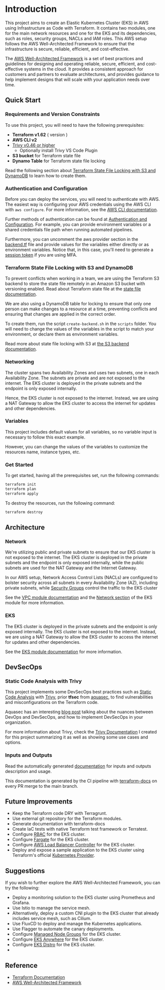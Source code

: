# Introduction

This project aims to create an Elastic Kubernetes Cluster (EKS) in AWS using Infrastructure as Code with Terraform. It contains two modules, one for the main network resources and one for the EKS and its dependencies, such as roles, security groups, NACLs and IAM roles. This AWS setup follows the AWS Well-Architected Framework to ensure that the infrastructure is secure, reliable, efficient, and cost-effective.

The [AWS Well-Architected Framework](https://aws.amazon.com/architecture/well-architected/) is a set of best practices and guidelines for designing and operating reliable, secure, efficient, and cost-effective systems in the cloud. It provides a consistent approach for customers and partners to evaluate architectures, and provides guidance to help implement designs that will scale with your application needs over time.

## Quick Start

### Requirements and Version Constraints

To use this project, you will need to have the following prerequisites:

- **Terraform v1.62** ( version  )
- **AWS CLI v2**    
- [Trivy v0.46 or higher](https://aquasecurity.github.io/trivy/v0.46/)
  - Optionally install Trivy VS Code Plugin
- **S3 bucket** for Terraform state file
- **Dynamo Table** for Terraform state file locking

Read the following section about [Terraform State File Locking with S3 and DynamoDB](#terraform-state-file-locking-with-s3-and-dynamodb) to learn how to create them.

### Authentication and Configuration

Before you can deploy the services, you will need to authenticate with AWS. The easiest way is configuring your AWS credentials using the AWS CLI with `aws configure`. For more information, see the [AWS CLI documentation](https://docs.aws.amazon.com/cli/latest/userguide/cli-configure-quickstart.html).

Further methods of authentication can be found at [Authentication and Configuration](https://registry.terraform.io/providers/hashicorp/aws/latest/docs#authentication-and-configuration). For example, you can provide environment variables or a shared credentials file path when running automated pipelines.

Furthermore, you can uncomment the aws provider section in the [backend.tf](./backend.tf) file and provide values for the variables either directly or as environment variables. Notice that, in this case, you'll need to generate a [session token](https://docs.aws.amazon.com/cli/latest/reference/sts/get-session-token.html#examples) if you are using MFA.

### Terraform State File Locking with S3 and DynamoDB

To prevent conflicts when working in a team, we are using the Terraform S3 backend to store the state file remotely in an Amazon S3 bucket with versioning enabled. Read about Terraform state file at the [state file documentation](https://developer.hashicorp.com/terraform/language/state).

We are also using a DynamoDB table for locking to ensure that only one person can make changes to a resource at a time, preventing conflicts and ensuring that changes are applied in the correct order.

To create them, run the script `create-backend.sh` in the `scripts` folder. You will need to change the values of the variables in the script to match your environment, or declare them as environment variables.

Read more about state file locking with S3 at [the S3 backend documentation](https://developer.hashicorp.com/terraform/language/settings/backends/s3).

### Networking

The cluster spans two Availability Zones and uses two subnets, one in each Availability Zone. The subnets are private and are not exposed to the internet. The EKS cluster is deployed in the private subnets and the endpoint is only exposed internally.

Hence, the EKS cluster is not exposed to the internet. Instead, we are using a NAT Gateway to allow the EKS cluster to access the internet for updates and other dependencies.

### Variables

This project includes default values for all variables, so no variable input is necessary to follow this exact example. 

However, you can change the values of the variables to customize the resources name, instance types, etc.

### Get Started

To get started, having all the prerequisites set, run the following commands:

```bash
terraform init
terraform plan
terraform apply
```

To destroy the resources, run the following command:

```bash
terraform destroy
```

## Architecture

### Network

We're utilizing public and private subnets to ensure that our EKS cluster is not exposed to the internet. The EKS cluster is deployed in the private subnets and the endpoint is only exposed internally, while the public subnets are used for the NAT Gateway and the Internet Gateway. 

In our AWS setup, Network Access Control Lists (NACLs) are configured to bolster security across all subnets in every Availability Zone (AZ), including private subnets, while [Security Groups](./security-groups.tf) control the traffic to the EKS cluster

See the [VPC module documentation](./modules/vpc/README.md) and the [Network section](./modules/eks/README.md) of the EKS module for more information.

### EKS

The EKS cluster is deployed in the private subnets and the endpoint is only exposed internally. The EKS cluster is not exposed to the internet. Instead, we are using a NAT Gateway to allow the EKS cluster to access the internet for updates and other dependencies.

See the [EKS module documentation](./modules/eks/README.md) for more information.

## DevSecOps

### Static Code Analysis with Trivy

This project implements some DevSecOps best practices such as [Static Code Analysis](https://owasp.org/www-project-devsecops-guideline/latest/02a-Static-Application-Security-Testing#:~:text=Static%20Code%20Analysis%20or%20Source,Security%20vulnerabilities) with [Trivy](https://aquasecurity.github.io/trivy/v0.46/), prior **tfsec** from [aquasec](https://www.aquasec.com/), to find vulnerabilities and misconfigurations on the Terraform code.

Aquasec has an interesting [blog post](https://www.aquasec.com/cloud-native-academy/devsecops/devsecops/) talking about the nuances between DevOps and DevSecOps, and how to implement DevSecOps in your organization.

For more information about Trivy, check the [Trivy Documentation](./docs/trivy.md) I created for this project summarizing it as well as showing some use cases and options.

### Inputs and Outputs

Read the automatically generated [ documentation](./terraform-docs.md) for inputs and outputs description and usage. 

This documentation is generated by the CI pipeline with [terraform-docs](https://terraform-docs.io) on every PR merge to the main branch. 

## Future Improvements

- Keep the Terraform code DRY with Terragrunt.
- Use external git repository for the Terraform modules.
- Generate documentation with terraform-docs
- Create IaC tests with native Terraform test framework or Terratest.
- Configure [RBAC](https://docs.aws.amazon.com/eks/latest/userguide/security_iam_troubleshoot.html#security-iam-troubleshoot-cannot-view-nodes-or-workloads) for the EKS cluster. 
- Configure [Fargate](https://docs.aws.amazon.com/eks/latest/userguide/fargate.html) for the EKS cluster.
- Configure [AWS Load Balancer Controller](https://docs.aws.amazon.com/eks/latest/userguide/aws-load-balancer-controller.html) for the EKS cluster.
- Deploy and expose a sample application to the EKS cluster using Terraform's official [Kubernetes Provider](https://registry.terraform.io/providers/hashicorp/kubernetes/latest/docs).

## Suggestions

If you wish to further explore the AWS Well-Architected Framework, you can try the following:

- Deploy a monitoring solution to the EKS cluster using Prometheus and Grafana.
- Use Istio to manage the service mesh.
- Alternatively, deploy a custom CNI plugin to the EKS cluster that already includes service mesh, such as Cilium.
- Use FluxCD to deploy and manage the Kubernetes applications.
- Use Flagger to automate the canary deployments.
- Configure [Managed Node Groups](https://docs.aws.amazon.com/eks/latest/userguide/managed-node-groups.html) for the EKS cluster.
- Configure [EKS Anywhere](https://aws.amazon.com/eks/eks-anywhere/) for the EKS cluster.
- Configure [EKS Distro](https://aws.amazon.com/eks/eks-distro/) for the EKS cluster.
- 
## Reference

- [Terraform Documentation](https://www.terraform.io/docs/index.html)
- [AWS Well-Architected Framework](https://aws.amazon.com/architecture/well-architected/)
